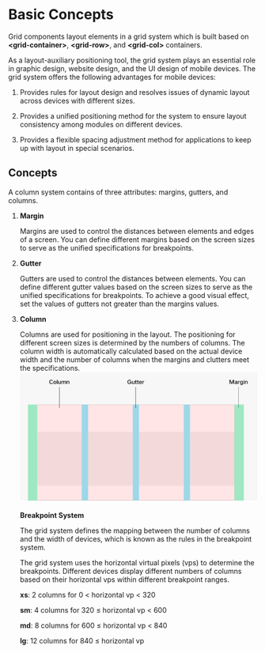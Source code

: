 # Basic Concepts<a name="EN-US_TOPIC_0000001127284864"></a>

Grid components layout elements in a grid system which is built based on  **<grid-container\>**,  **<grid-row\>**, and  **<grid-col\>**  containers.

As a layout-auxiliary positioning tool, the grid system plays an essential role in graphic design, website design, and the UI design of mobile devices. The grid system offers the following advantages for mobile devices:

1.  Provides rules for layout design and resolves issues of dynamic layout across devices with different sizes.

2.  Provides a unified positioning method for the system to ensure layout consistency among modules on different devices.

3.  Provides a flexible spacing adjustment method for applications to keep up with layout in special scenarios.


## Concepts<a name="section1429110563714"></a>

A column system contains of three attributes: margins, gutters, and columns.

1.  **Margin**

    Margins are used to control the distances between elements and edges of a screen. You can define different margins based on the screen sizes to serve as the unified specifications for breakpoints.

2.  **Gutter**

    Gutters are used to control the distances between elements. You can define different gutter values based on the screen sizes to serve as the unified specifications for breakpoints. To achieve a good visual effect, set the values of gutters not greater than the margins values.

3.  **Column**

    Columns are used for positioning in the layout. The positioning for different screen sizes is determined by the numbers of columns. The column width is automatically calculated based on the actual device width and the number of columns when the margins and clutters meet the specifications.  ![](figures/en-us_image_0000001127125136.png)

    **Breakpoint System**

    The grid system defines the mapping between the number of columns and the width of devices, which is known as the rules in the breakpoint system.

    The grid system uses the horizontal virtual pixels \(vps\) to determine the breakpoints. Different devices display different numbers of columns based on their horizontal vps within different breakpoint ranges.

    **xs**: 2 columns for 0 < horizontal vp < 320

    **sm**: 4 columns for 320 ≤ horizontal vp < 600

    **md**: 8 columns for 600 ≤ horizontal vp < 840

    **lg**: 12 columns for 840 ≤ horizontal vp

